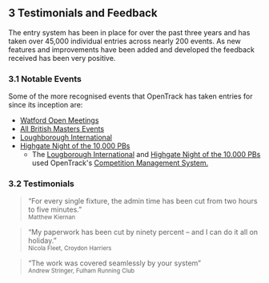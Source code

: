 <div markdown="1" data-aos="fade-up">

## __3__ Testimonials and Feedback

The entry system has been in place for over the past three years and has taken over 45,000 individual entries across nearly 200 events. As new features and improvements have been added and developed the feedback received has been very positive.

### 3.1 Notable Events

Some of the more recognised events that OpenTrack has taken entries for since its inception are:

* <a href="https://entries.opentrack.run/org/watfh">Watford Open Meetings</a>
* <a href="https://bmaf.opentrack.run/en-gb/x/">All British Masters Events</a>
* <a href="https://entries.opentrack.run/2018/lia/">Loughborough International</a>
* <a href="https://entries.opentrack.run/2018/not/">Highgate Night of the 10,000 PBs</a> 
	* The <a href="https://data.opentrack.run/x/2018/GBR/lia">Lougborough International</a> and <a href="https://data.opentrack.run/x/2018/GBR/not/">Highgate Night of the 10,000 PBs</a> used OpenTrack's <a href="/product/competition-management.html">Competition Management System.</a> 

### 3.2 Testimonials

> “For every single fixture, the admin time has been cut from two hours to five minutes.”  
<small>Matthew Kiernan</small>

> “My paperwork has been cut by ninety percent – and I can do it all on holiday.”  
<small>Nicola Fleet, Croydon Harriers</small>

> “The work was covered seamlessly by your system”  
<small>Andrew Stringer, Fulham Running Club</small>

</div>
